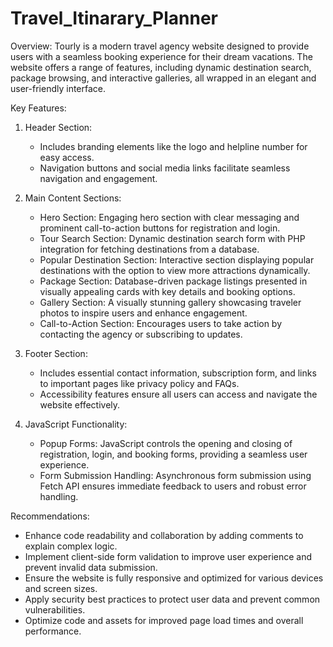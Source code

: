 # Travel_Itinarary_Planner

Overview:
Tourly is a modern travel agency website designed to provide users with a seamless booking experience for their dream vacations. The website offers a range of features, including dynamic destination search, package browsing, and interactive galleries, all wrapped in an elegant and user-friendly interface.

Key Features:

1. Header Section:
   - Includes branding elements like the logo and helpline number for easy access.
   - Navigation buttons and social media links facilitate seamless navigation and engagement.

2. Main Content Sections:
   - Hero Section: Engaging hero section with clear messaging and prominent call-to-action buttons for registration and login.
   - Tour Search Section: Dynamic destination search form with PHP integration for fetching destinations from a database.
   - Popular Destination Section: Interactive section displaying popular destinations with the option to view more attractions dynamically.
   - Package Section: Database-driven package listings presented in visually appealing cards with key details and booking options.
   - Gallery Section: A visually stunning gallery showcasing traveler photos to inspire users and enhance engagement.
   - Call-to-Action Section: Encourages users to take action by contacting the agency or subscribing to updates.

3. Footer Section:
   - Includes essential contact information, subscription form, and links to important pages like privacy policy and FAQs.
   - Accessibility features ensure all users can access and navigate the website effectively.

4. JavaScript Functionality:
   - Popup Forms: JavaScript controls the opening and closing of registration, login, and booking forms, providing a seamless user experience.
   - Form Submission Handling: Asynchronous form submission using Fetch API ensures immediate feedback to users and robust error handling.
   
Recommendations:
- Enhance code readability and collaboration by adding comments to explain complex logic.
- Implement client-side form validation to improve user experience and prevent invalid data submission.
- Ensure the website is fully responsive and optimized for various devices and screen sizes.
- Apply security best practices to protect user data and prevent common vulnerabilities.
- Optimize code and assets for improved page load times and overall performance.

